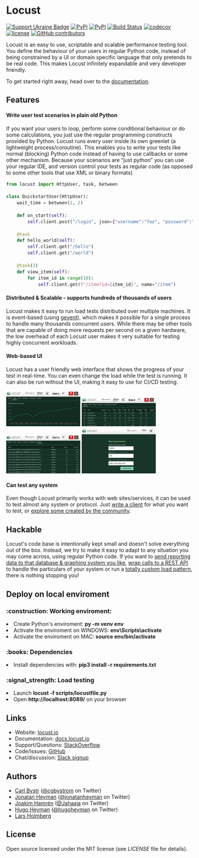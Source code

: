 # Locust

[![Support Ukraine Badge](https://bit.ly/support-ukraine-now)](https://github.com/support-ukraine/support-ukraine)
[![PyPI](https://img.shields.io/pypi/v/locust.svg)](https://pypi.org/project/locust/)
[![PyPI](https://img.shields.io/pypi/pyversions/locust.svg)](https://pypi.org/project/locust/)
[![Build Status](https://github.com/locustio/locust/workflows/Tests/badge.svg)](https://github.com/locustio/locust/actions?query=workflow%3ATests)
[![codecov](https://codecov.io/gh/locustio/locust/branch/master/graph/badge.svg)](https://codecov.io/gh/locustio/locust)
[![license](https://img.shields.io/github/license/locustio/locust.svg)](https://github.com/locustio/locust/blob/master/LICENSE)
[![GitHub contributors](https://img.shields.io/github/contributors/locustio/locust.svg)](https://github.com/locustio/locust/graphs/contributors)

Locust is an easy to use, scriptable and scalable performance testing tool. You define the behaviour of your users in regular Python code, instead of being constrained by a UI or domain specific language that only pretends to be real code. This makes Locust infinitely expandable and very developer friendly.

To get started right away, head over to the [documentation](http://docs.locust.io/en/stable/installation.html).

## Features

#### Write user test scenarios in plain old Python

If you want your users to loop, perform some conditional behaviour or do some calculations, you just use the regular programming constructs provided by Python. Locust runs every user inside its own greenlet (a lightweight process/coroutine). This enables you to write your tests like normal (blocking) Python code instead of having to use callbacks or some other mechanism. Because your scenarios are “just python” you can use your regular IDE, and version control your tests as regular code (as opposed to some other tools that use XML or binary formats)

```python
from locust import HttpUser, task, between

class QuickstartUser(HttpUser):
    wait_time = between(1, 2)

    def on_start(self):
        self.client.post("/login", json={"username":"foo", "password":"bar"})

    @task
    def hello_world(self):
        self.client.get("/hello")
        self.client.get("/world")

    @task(3)
    def view_item(self):
        for item_id in range(10):
            self.client.get(f"/item?id={item_id}", name="/item")
```

#### Distributed & Scalable - supports hundreds of thousands of users

Locust makes it easy to run load tests distributed over multiple machines. It is event-based (using [gevent](http://www.gevent.org/)), which makes it possible for a single process to handle many thousands concurrent users. While there may be other tools that are capable of doing more requests per second on a given hardware, the low overhead of each Locust user makes it very suitable for testing highly concurrent workloads.

#### Web-based UI

Locust has a user friendly web interface that shows the progress of your test in real-time. You can even change the load while the test is running. It can also be run without the UI, making it easy to use for CI/CD testing.

<img src="https://raw.githubusercontent.com/locustio/locust/master/locust/static/img/ui-screenshot-charts.png" alt="Locust UI charts" width="200"/> <img src="https://raw.githubusercontent.com/locustio/locust/master/locust/static/img/ui-screenshot-stats.png" alt="Locust UI stats" width="200"/> <img src="https://raw.githubusercontent.com/locustio/locust/master/locust/static/img/ui-screenshot-workers.png" alt="Locust UI workers" width="200"/> <img src="https://raw.githubusercontent.com/locustio/locust/master/locust/static/img/ui-screenshot-start-test.png" alt="Locust UI start test" width="200"/>

#### Can test any system

Even though Locust primarily works with web sites/services, it can be used to test almost any system or protocol. Just [write a client](https://docs.locust.io/en/latest/testing-other-systems.html#testing-other-systems) for what you want to test, or [explore some created by the community](https://github.com/SvenskaSpel/locust-plugins#users).

## Hackable

Locust's code base is intentionally kept small and doesn't solve everything out of the box. Instead, we try to make it easy to adapt to any situation you may come across, using regular Python code. If you want to [send reporting data to that database & graphing system you like](https://github.com/SvenskaSpel/locust-plugins/blob/master/locust_plugins/dashboards/README.md), [wrap calls to a REST API](https://github.com/SvenskaSpel/locust-plugins/blob/master/examples/rest_ex.py) to handle the particulars of your system or run a [totally custom load pattern](https://docs.locust.io/en/latest/custom-load-shape.html#custom-load-shape), there is nothing stopping you!

## Deploy on local enviroment

<h3>:construction: Working enviroment:</h3>
<li>Create Python's enviroment: <b>py -m venv env</b></li> 
<li>Activate the enviroment on WINDOWS: <b>env\Scripts\activate</b></li>
<li>Activate the enviroment on MAC: <b>source env/bin/activate</b></li>
<h3>:books: Dependencies</h3>
<li>Install dependencies with: <b>pip3 install -r requirements.txt</b></li>
<h3>:signal_strength: Load testing</h3>
<li>Launch <b>locust -f scripts/locustfile.py</b></li>
<li>Open <b>http://localhost:8089/</b> on your browser</li>

## Links

- Website: [locust.io](https://locust.io)
- Documentation: [docs.locust.io](https://docs.locust.io)
- Support/Questions: [StackOverflow](https://stackoverflow.com/questions/tagged/locust)
- Code/issues: [GitHub](https://github.com/locustio/locust)
- Chat/discussion: [Slack signup](https://slack.locust.io/)

## Authors

- [Carl Bystr](http://cgbystrom.com) ([@cgbystrom](https://twitter.com/cgbystrom) on Twitter)
- [Jonatan Heyman](http://heyman.info) ([@jonatanheyman](https://twitter.com/jonatanheyman) on Twitter)
- [Joakim Hamrén](https://github.com/Jahaja) ([@Jahaaja](https://twitter.com/Jahaaja) on Twitter)
- [Hugo Heyman](https://github.com/HeyHugo) ([@hugoheyman](https://twitter.com/hugoheyman) on Twitter)
- [Lars Holmberg](https://github.com/cyberw)

## License

Open source licensed under the MIT license (see _LICENSE_ file for details).
